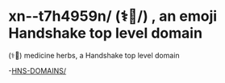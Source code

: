 # xn--t7h4959n/ (⚕🌿/) , an emoji Handshake top level domain
(⚕🌿) medicine herbs, a Handshake top level domain


-[HNS-DOMAINS/](https://home.hns-domains.hns.to/)
